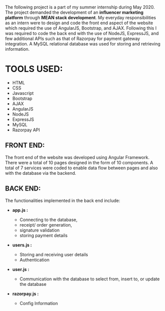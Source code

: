 
The following project is a part of my summer internship during May 2020.
The project demanded the development of an **influencer marketing platform** through **MEAN stack development**.
My everyday responsibilities as an intern were to design and code the front end aspect of the website which required the use of AngularJS, Bootstrap, and AJAX. Following this I was required to code the back end with the use of NodeJS, ExpressJS, and few additional APIs such as that of Razorpay for payment gateway integration. A MySQL relational database was used for storing and retrieving information. 

# TOOLS USED:

-  HTML
- CSS
- Javascript
- Bootstrap
- AJAX
- AngularJS
- NodeJS
- ExpressJS
- MySQL
- Razorpay API


## FRONT END:

The front end of the website was developed using Angular Framework. 
There were a total of 10 pages designed in the form of 10 components. A total of 7 services were coded to enable data flow between pages and also with the database via the backend.

## BACK END:

The functionalities implemented in the back end include:
- **app.js :**
	-   Connecting to the database,
	-   receipt/ order generation, 
	-   signature validation 
	-   storing payment details
-  **users.js :**
	-   Storing and receiving user details
	-   Authentication
- **user.js :** 
	-   Communication with the database to select from, insert to, or update the database
	
- **razorpay.js :**
	-  Config Information



